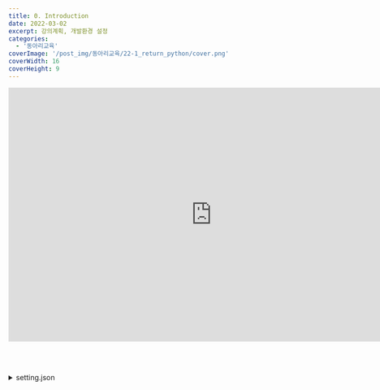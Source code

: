 ```yaml
---
title: 0. Introduction
date: 2022-03-02
excerpt: 강의계획, 개발환경 설정
categories:
  - '동아리교육'
coverImage: '/post_img/동아리교육/22-1_return_python/cover.png'
coverWidth: 16
coverHeight: 9
---
```


<iframe width="800" height="500" src="https://www.youtube.com/embed/oJRBqf_lfVA" title="YouTube video player" frameborder="0" allow="accelerometer; autoplay; clipboard-write; encrypted-media; gyroscope; picture-in-picture" allowfullscreen></iframe>

<br><br>

<details markdown="1">
<summary> setting.json </summary>

```json
"[python]": {
    "editor.formatOnSave": true,
    "editor.defaultFormatter": "ms-python.python"
}
```

</details>
